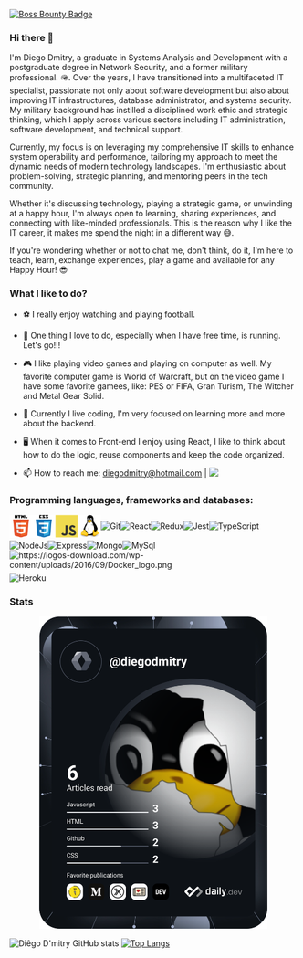 [![Boss Bounty Badge](https://img.shields.io/endpoint.svg?url=https://api.boss.dev/badge/enabled/diegodmitry/diegodmitry)](https://www.boss.dev/issues/repo/diegodmitry/diegodmitry)
### Hi there 👋

I'm Diego Dmitry, a graduate in Systems Analysis and Development with a postgraduate degree in Network Security, and a former military professional. 🪖. Over the years, I have transitioned into a multifaceted IT specialist, passionate not only about software development but also about improving IT infrastructures, database administrator, and systems security. My military background has instilled a disciplined work ethic and strategic thinking, which I apply across various sectors including IT administration, software development, and technical support.

Currently, my focus is on leveraging my comprehensive IT skills to enhance system operability and performance, tailoring my approach to meet the dynamic needs of modern technology landscapes. I'm enthusiastic about problem-solving, strategic planning, and mentoring peers in the tech community.

Whether it's discussing technology, playing a strategic game, or unwinding at a happy hour, I'm always open to learning, sharing experiences, and connecting with like-minded professionals. This is the reason why I like the IT career, it makes me spend the night in a different way 😅.

If you're wondering whether or not to chat me, don't think, do it, I'm here to teach, learn, exchange experiences, play a game and available for any Happy Hour! 😎
<br />

### What I like to do?

* ⚽ I really enjoy watching and playing football.
* 🏃 One thing I love to do, especially when I have free time, is running. Let's go!!!
* 🎮 I like playing video games and playing on computer as well. My favorite computer game is World of Warcraft, but on the video game I have some favorite gamees, like: PES or FIFA, Gran Turism, The Witcher and Metal Gear Solid. 
* 🌱 Currently I live coding, I'm very focused on learning more and more about the backend.
* 🖥️ When it comes to Front-end I enjoy using React, I like to think about how to do the logic, reuse components and keep the code organized.

* 📫 How to reach me: diegodmitry@hotmail.com | <a href="https://www.linkedin.com/in/diegodmitry" rel="nofollow" target="_blank"><img src="https://img.shields.io/badge/LinkedIn-0077B5?style=for-the-badge&logo=linkedin&logoColor=white" align="top" /></a>

### Programming languages, frameworks and databases:

<img src="https://raw.githubusercontent.com/devicons/devicon/master/icons/html5/html5-original-wordmark.svg" alt="html5" style="max-width: 100%;" width="40" height="40" align="middle"><img src="https://raw.githubusercontent.com/devicons/devicon/master/icons/css3/css3-original-wordmark.svg" alt="css3" style="max-width: 100%;" width="40" height="40" align="middle"><img src="https://raw.githubusercontent.com/devicons/devicon/master/icons/javascript/javascript-original.svg" alt="javascript" style="max-width: 100%;" width="40" height="40" align="middle"><img src="https://raw.githubusercontent.com/devicons/devicon/master/icons/linux/linux-original.svg" alt="linux" style="max-width: 100%;" width="40" height="40" align="middle"><img alt="Git" src="https://cdn.jsdelivr.net/gh/devicons/devicon/icons/git/git-original.svg" style="max-width: 100%;" width="50" height="40" align="middle"><img alt="React" src="https://cdn.jsdelivr.net/gh/devicons/devicon/icons/react/react-original-wordmark.svg" style="max-width: 100%;" width="50" height="40" align="middle"><img alt="Redux" src="https://cdn.jsdelivr.net/gh/devicons/devicon/icons/redux/redux-original.svg" style="max-width: 100%;" width="50" height="40" align="middle"><img alt="Jest" src="https://cdn.jsdelivr.net/gh/devicons/devicon/icons/jest/jest-plain.svg" style="max-width: 100%;" width="50" height="40" align="middle"><img alt="TypeScript" src="https://cdn.jsdelivr.net/gh/devicons/devicon/icons/typescript/typescript-original.svg" style="max-width: 100%;" width="50" height="40" align="middle"><img alt="NodeJs" src="https://cdn.jsdelivr.net/gh/devicons/devicon/icons/nodejs/nodejs-original.svg" style="max-width: 100%;" width="50" height="40" align="middle"><img alt="Express" src="https://cdn.jsdelivr.net/gh/devicons/devicon/icons/express/express-original.svg" style="max-width: 100%;" width="50" height="40" align="middle"><img alt="Mongo" src="https://cdn.jsdelivr.net/gh/devicons/devicon/icons/mongodb/mongodb-plain-wordmark.svg" style="max-width: 100%;" width="50" height="40" align="middle"><img alt="MySql" src="https://cdn.jsdelivr.net/gh/devicons/devicon/icons/mysql/mysql-original-wordmark.svg" style="max-width: 100%;" width="50" height="40" align="middle"><img src="https://logos-download.com/wp-content/uploads/2016/09/Docker_logo.png" alt="https://logos-download.com/wp-content/uploads/2016/09/Docker_logo.png" class="shrinkToFit transparent" width="50" height="40" align="middle"><img alt="Heroku" src="https://cdn.jsdelivr.net/gh/devicons/devicon/icons/heroku/heroku-plain-wordmark.svg" style="max-width: 100%;" width="50" height="40" align="middle">

### Stats
<div align="center">
    <a href="https://app.daily.dev/diegodmitry"><img src="https://github.com/diegodmitry/diegodmitry/blob/main/devcard.svg" width="400" alt="Diego Dmitry's Dev Card"/></a>
</div>

![Diêgo D'mitry GitHub stats](https://github-readme-stats-eight-theta.vercel.app/api?username=diegodmitry&show_icons=true)
[![Top Langs](https://github-readme-stats-git-masterrstaa-rickstaa.vercel.app/api/top-langs/?username=diegodmitry&layout=compact)](https://github.com/diegodmitry/github-readme-stats)


